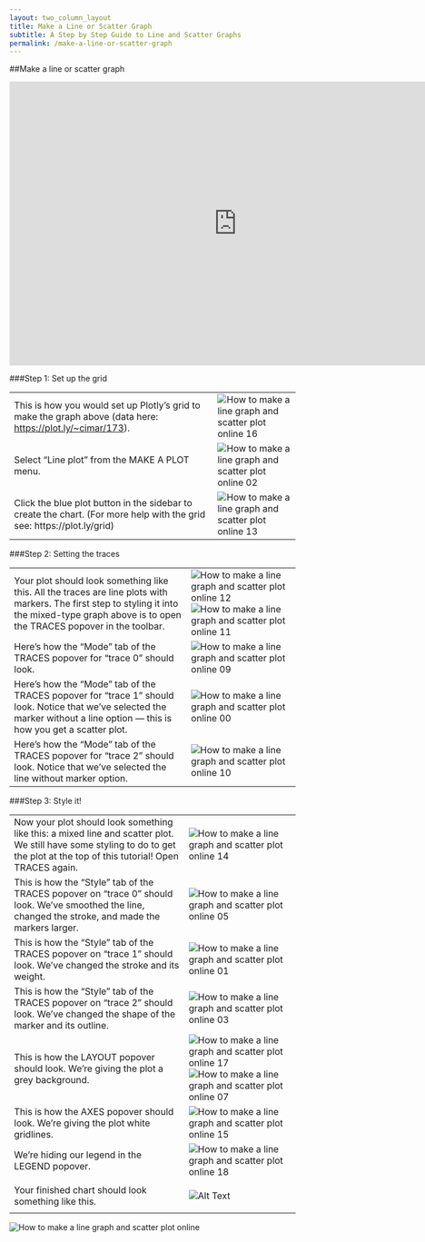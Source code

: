 ```yaml
---
layout: two_column_layout
title: Make a Line or Scatter Graph
subtitle: A Step by Step Guide to Line and Scatter Graphs
permalink: /make-a-line-or-scatter-graph
---
```


##Make a line or scatter graph

<iframe src="https://plot.ly/~cimar/195.embed?width=800&amp;height=500" width="800" height="500" frameborder="0" scrolling="no" seamless="seamless"></iframe>

###Step 1: Set up the grid

<table>
<tbody>
<tr>
<td>This is how you would set up Plotly’s grid to make the graph above (data here: <a href="https://plot.ly/~cimar/173">https://plot.ly/~cimar/173</a>).</td>
<td><a href="https://plot.ly/static/learn/images/web_app_tutorials/how-to-make-a-line-graph-and-scatter-plot-online/image16.png"">
</a><img class="aligncenter" title="" src="https://plot.ly/static/learn/images/web_app_tutorials/how-to-make-a-line-graph-and-scatter-plot-online/image16.png" alt="How to make a line graph and scatter plot online 16" /><a href="https://plot.ly/static/learn/images/web_app_tutorials/how-to-make-a-line-graph-and-scatter-plot-online/image16.png">
</a></td>
</tr>
<tr>
<td>Select “Line plot” from the MAKE A PLOT menu.</td>
<td><a href="https://plot.ly/static/learn/images/web_app_tutorials/how-to-make-a-line-graph-and-scatter-plot-online/image02.png">
</a><img class="aligncenter" title="" src="https://plot.ly/static/learn/images/web_app_tutorials/how-to-make-a-line-graph-and-scatter-plot-online/image02.png" alt="How to make a line graph and scatter plot online 02" /><a href="https://plot.ly/static/learn/images/web_app_tutorials/how-to-make-a-line-graph-and-scatter-plot-online/image02.png">
</a></td>
</tr>
<tr>
<td>Click the blue plot button in the sidebar to create the chart.  (For more help with the grid see: https://plot.ly/grid)</td>
<td><a href="https://plot.ly/static/learn/images/web_app_tutorials/how-to-make-a-line-graph-and-scatter-plot-online/image13.png" ">
</a><img class="aligncenter" title="" src="https://plot.ly/static/learn/images/web_app_tutorials/how-to-make-a-line-graph-and-scatter-plot-online/image13.png" alt="How to make a line graph and scatter plot online 13" /><a href="https://plot.ly/static/learn/images/web_app_tutorials/how-to-make-a-line-graph-and-scatter-plot-online/image13.png">
</a></td>
</tr>
</tbody>
</table>

###Step 2: Setting the traces

<table>
<tbody>
<tr>
<td>Your plot should look something like this.  All the traces are line plots with markers.  The first step to styling it into the mixed-type graph above is to open the TRACES popover in the toolbar.</td>
<td><a href="https://plot.ly/static/learn/images/web_app_tutorials/how-to-make-a-line-graph-and-scatter-plot-online/image12.png" data-lightbox="image-12">
</a><img class="aligncenter" title="" src="https://plot.ly/static/learn/images/web_app_tutorials/how-to-make-a-line-graph-and-scatter-plot-online/image12.png" alt="How to make a line graph and scatter plot online 12" /><a href="https://plot.ly/static/learn/images/web_app_tutorials/how-to-make-a-line-graph-and-scatter-plot-online/image12.png" data-lightbox="image-12">
</a>
<a href="https://plot.ly/static/learn/images/web_app_tutorials/how-to-make-a-line-graph-and-scatter-plot-online/image11.png" data-lightbox="image-11">
</a><img class="aligncenter" title="" src="https://plot.ly/static/learn/images/web_app_tutorials/how-to-make-a-line-graph-and-scatter-plot-online/image11.png" alt="How to make a line graph and scatter plot online 11" /><a href="https://plot.ly/static/learn/images/web_app_tutorials/how-to-make-a-line-graph-and-scatter-plot-online/image11.png" data-lightbox="image-11">
</a></td>
</tr>
<tr>
<td>Here’s how the “Mode” tab of the TRACES popover for “trace 0” should look.</td>
<td><a href="https://plot.ly/static/learn/images/web_app_tutorials/how-to-make-a-line-graph-and-scatter-plot-online/image09.png" data-lightbox="image-09">
</a><img class="aligncenter" title="" src="https://plot.ly/static/learn/images/web_app_tutorials/how-to-make-a-line-graph-and-scatter-plot-online/image09.png" alt="How to make a line graph and scatter plot online 09" /><a href="https://plot.ly/static/learn/images/web_app_tutorials/how-to-make-a-line-graph-and-scatter-plot-online/image09.png" data-lightbox="image-09">
</a></td>
</tr>
<tr>
<td>Here’s how the “Mode” tab of the TRACES popover for “trace 1” should look. Notice that we’ve selected the marker without a line option &#8212; this is how you get a scatter plot.</td>
<td><a href="https://plot.ly/static/learn/images/web_app_tutorials/how-to-make-a-line-graph-and-scatter-plot-online/image00.png" data-lightbox="image-00">
</a><img class="aligncenter" title="" src="https://plot.ly/static/learn/images/web_app_tutorials/how-to-make-a-line-graph-and-scatter-plot-online/image00.png" alt="How to make a line graph and scatter plot online 00" /><a href="https://plot.ly/static/learn/images/web_app_tutorials/how-to-make-a-line-graph-and-scatter-plot-online/image00.png" data-lightbox="image-00">
</a></td>
</tr>
<tr>
<td>Here’s how the “Mode” tab of the TRACES popover for “trace 2” should look. Notice that we’ve selected the line without marker option.</td>
<td><a href="https://plot.ly/static/learn/images/web_app_tutorials/how-to-make-a-line-graph-and-scatter-plot-online/image10.png" data-lightbox="image-10">
</a><img class="aligncenter" title="" src="https://plot.ly/static/learn/images/web_app_tutorials/how-to-make-a-line-graph-and-scatter-plot-online/image10.png" alt="How to make a line graph and scatter plot online 10" /><a href="https://plot.ly/static/learn/images/web_app_tutorials/how-to-make-a-line-graph-and-scatter-plot-online/image10.png" data-lightbox="image-10">
</a></td>
</tr>
</tbody>
</table>

###Step 3: Style it!

<table>
<tbody>
<tr>
<td>Now your plot should look something like this: a mixed line and scatter plot. We still have some styling to do to get the plot at the top of this tutorial! Open TRACES again.</td>
<td><a href="https://plot.ly/static/learn/images/web_app_tutorials/how-to-make-a-line-graph-and-scatter-plot-online/image14.png" data-lightbox="image-14">
</a><img class="aligncenter" title="" src="https://plot.ly/static/learn/images/web_app_tutorials/how-to-make-a-line-graph-and-scatter-plot-online/image14.png" alt="How to make a line graph and scatter plot online 14" /><a href="https://plot.ly/static/learn/images/web_app_tutorials/how-to-make-a-line-graph-and-scatter-plot-online/image14.png" data-lightbox="image-14">
</a></td>
</tr>
<tr>
<td>This is how the “Style” tab of the TRACES popover on “trace 0” should look. We’ve smoothed the line, changed the stroke, and made the markers larger.</td>
<td><a href="https://plot.ly/static/learn/images/web_app_tutorials/how-to-make-a-line-graph-and-scatter-plot-online/image05.png" data-lightbox="image-05">
</a><img class="aligncenter" title="" src="https://plot.ly/static/learn/images/web_app_tutorials/how-to-make-a-line-graph-and-scatter-plot-online/image05.png" alt="How to make a line graph and scatter plot online 05" /><a href="https://plot.ly/static/learn/images/web_app_tutorials/how-to-make-a-line-graph-and-scatter-plot-online/image05.png" data-lightbox="image-05">
</a></td>
</tr>
<tr>
<td>This is how the “Style” tab of the TRACES popover on “trace 1” should look. We’ve changed the stroke and its weight.</td>
<td><a href="https://plot.ly/static/learn/images/web_app_tutorials/how-to-make-a-line-graph-and-scatter-plot-online/image01.png" data-lightbox="image-01">
</a><img class="aligncenter" title="" src="https://plot.ly/static/learn/images/web_app_tutorials/how-to-make-a-line-graph-and-scatter-plot-online/image01.png" alt="How to make a line graph and scatter plot online 01" /><a href="https://plot.ly/static/learn/images/web_app_tutorials/how-to-make-a-line-graph-and-scatter-plot-online/image01.png" data-lightbox="image-01">
</a></td>
</tr>
<tr>
<td>This is how the “Style” tab of the TRACES popover on “trace 2” should look. We’ve changed the shape of the marker and its outline.</td>
<td><a href="https://plot.ly/static/learn/images/web_app_tutorials/how-to-make-a-line-graph-and-scatter-plot-online/image03.png" data-lightbox="image-03">
</a><img class="aligncenter" title="" src="https://plot.ly/static/learn/images/web_app_tutorials/how-to-make-a-line-graph-and-scatter-plot-online/image03.png" alt="How to make a line graph and scatter plot online 03" /><a href="https://plot.ly/static/learn/images/web_app_tutorials/how-to-make-a-line-graph-and-scatter-plot-online/image03.png" data-lightbox="image-03">
</a></td>
</tr>
<tr>
<td>This is how the LAYOUT popover should look. We’re giving the plot a grey background.</td>
<td><a href="https://plot.ly/static/learn/images/web_app_tutorials/how-to-make-a-line-graph-and-scatter-plot-online/image17.png" data-lightbox="image-17">
</a><img class="aligncenter" title="" src="https://plot.ly/static/learn/images/web_app_tutorials/how-to-make-a-line-graph-and-scatter-plot-online/image17.png" alt="How to make a line graph and scatter plot online 17" /><a href="https://plot.ly/static/learn/images/web_app_tutorials/how-to-make-a-line-graph-and-scatter-plot-online/image17.png" data-lightbox="image-17">
</a><a href="https://plot.ly/static/learn/images/web_app_tutorials/how-to-make-a-line-graph-and-scatter-plot-online/image07.png" data-lightbox="image-07">
</a><img class="aligncenter" title="" src="https://plot.ly/static/learn/images/web_app_tutorials/how-to-make-a-line-graph-and-scatter-plot-online/image07.png" alt="How to make a line graph and scatter plot online 07" /><a href="https://plot.ly/static/learn/images/web_app_tutorials/how-to-make-a-line-graph-and-scatter-plot-online/image07.png" data-lightbox="image-07">
</a></td>
</tr>
<tr>
<td>This is how the AXES popover should look.  We’re giving the plot white gridlines.</td>
<td><a href="https://plot.ly/static/learn/images/web_app_tutorials/how-to-make-a-line-graph-and-scatter-plot-online/image15.png" data-lightbox="image-15">
</a><img class="aligncenter" title="" src="https://plot.ly/static/learn/images/web_app_tutorials/how-to-make-a-line-graph-and-scatter-plot-online/image15.png" alt="How to make a line graph and scatter plot online 15" /><a href="https://plot.ly/static/learn/images/web_app_tutorials/how-to-make-a-line-graph-and-scatter-plot-online/image15.png" data-lightbox="image-15">
</a></td>
</tr>
<tr>
<td>We’re hiding our legend in the LEGEND popover.</td>
<td><a href="https://plot.ly/static/learn/images/web_app_tutorials/how-to-make-a-line-graph-and-scatter-plot-online/image18.png" data-lightbox="image-18">
</a><img class="aligncenter" title="" src="https://plot.ly/static/learn/images/web_app_tutorials/how-to-make-a-line-graph-and-scatter-plot-online/image18.png" alt="How to make a line graph and scatter plot online 18" /><a href="https://plot.ly/static/learn/images/web_app_tutorials/how-to-make-a-line-graph-and-scatter-plot-online/image18.png" data-lightbox="image-18">
</a></td>
</tr>
<tr>
<td>Your finished chart should look something like this.</td>
<td>

 ![Alt Text](https://jackdev_img.s3.amazonaws.com/MattSundquist/493/2_5VEI6V286QQEAAEE4KSV16HJDJFKR4.png?Signature=4%2BUtoPrwMeK4iyfPLPdwN6Na%2BKQ%3D&Expires=1521741473&AWSAccessKeyId=AKIAIBZ7BBOARABGY22Q)

</td>
</tr>
</tbody>
</table>

![How to make a line graph and scatter plot online](https://plot.ly/static/learn/images/web_app_tutorials/how-to-make-a-line-graph-and-scatter-plot-online/image04.png)

